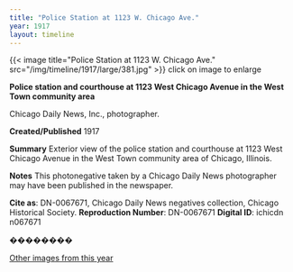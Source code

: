 ```yaml
---
title: "Police Station at 1123 W. Chicago Ave."
year: 1917
layout: timeline
---
```


{{< image title="Police Station at 1123 W. Chicago Ave." src="/img/timeline/1917/large/381.jpg" >}}
click on image to enlarge

__**Police station and courthouse at 1123 West Chicago Avenue in the West Town community area**__

Chicago Daily News, Inc., photographer.

**Created/Published**
1917

**Summary**
Exterior view of the police station and courthouse at 1123 West Chicago Avenue in the West Town community area of Chicago, Illinois.

**Notes**
This photonegative taken by a Chicago Daily News photographer may have been published in the newspaper.

__Cite as__: DN-0067671, Chicago Daily News negatives collection, Chicago Historical Society.
__Reproduction Number__: DN-0067671
__Digital ID__: ichicdn n067671

��������   

[Other images from this year](/historical/timeline/1917)
